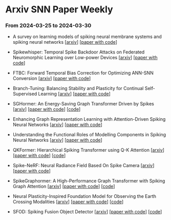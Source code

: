 # Arxiv SNN Paper Weekly


### **From 2024-03-25 to 2024-03-30** 


- A survey on learning models of spiking neural membrane systems and spiking neural networks [[arxiv](https://arxiv.org/abs/2403.18609)] [[paper with code](https://paperswithcode.com/paper/a-survey-on-learning-models-of-spiking-neural)]

- Spikewhisper: Temporal Spike Backdoor Attacks on Federated Neuromorphic Learning over Low-power Devices [[arxiv](https://arxiv.org/abs/2403.18607)] [[paper with code](https://paperswithcode.com/paper/spikewhisper-temporal-spike-backdoor-attacks)]

- FTBC: Forward Temporal Bias Correction for Optimizing ANN-SNN Conversion [[arxiv](https://arxiv.org/abs/2403.18388)] [[paper with code](https://paperswithcode.com/paper/ftbc-forward-temporal-bias-correction-for)]

- Branch-Tuning: Balancing Stability and Plasticity for Continual Self-Supervised Learning [[arxiv](https://arxiv.org/abs/2403.18266)] [[paper with code](https://paperswithcode.com/paper/branch-tuning-balancing-stability-and)]

- SGHormer: An Energy-Saving Graph Transformer Driven by Spikes [[arxiv](https://arxiv.org/abs/2403.17656)] [[paper with code](https://paperswithcode.com/paper/sghormer-an-energy-saving-graph-transformer)] [[code](https://github.com/zhhuizhe/sghormer)]

- Enhancing Graph Representation Learning with Attention-Driven Spiking Neural Networks [[arxiv](https://arxiv.org/abs/2403.17040)] [[paper with code](https://paperswithcode.com/paper/enhancing-graph-representation-learning-with)]

- Understanding the Functional Roles of Modelling Components in Spiking Neural Networks [[arxiv](https://arxiv.org/abs/2403.16674)] [[paper with code](https://paperswithcode.com/paper/understanding-the-functional-roles-of)]

- QKFormer: Hierarchical Spiking Transformer using Q-K Attention [[arxiv](https://arxiv.org/abs/2403.16552)] [[paper with code](https://paperswithcode.com/paper/qkformer-hierarchical-spiking-transformer)] [[code](https://github.com/zhouchenlin2096/qkformer)]

- Spike-NeRF: Neural Radiance Field Based On Spike Camera [[arxiv](https://arxiv.org/abs/2403.16410)] [[paper with code](https://paperswithcode.com/paper/spike-nerf-neural-radiance-field-based-on)]

- SpikeGraphormer: A High-Performance Graph Transformer with Spiking Graph Attention [[arxiv](https://arxiv.org/abs/2403.15480)] [[paper with code](https://paperswithcode.com/paper/spikegraphormer-a-high-performance-graph)] [[code](https://github.com/phd-lanyu/spikegraphormer)]

- Neural Plasticity-Inspired Foundation Model for Observing the Earth Crossing Modalities [[arxiv](https://arxiv.org/abs/2403.15356)] [[paper with code](https://paperswithcode.com/paper/neural-plasticity-inspired-foundation-model)] [[code](https://github.com/zhu-xlab/dofa)]

- SFOD: Spiking Fusion Object Detector [[arxiv](https://arxiv.org/abs/2403.15192)] [[paper with code](https://paperswithcode.com/paper/sfod-spiking-fusion-object-detector)] [[code](https://github.com/yimeng-fan/SFOD)]